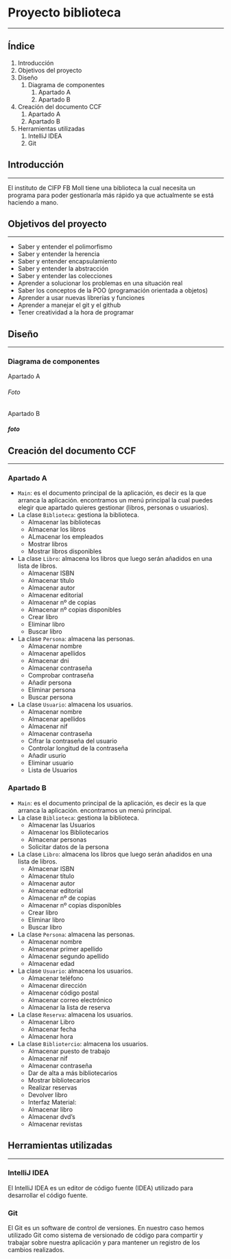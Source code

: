 # Proyecto biblioteca
___

## Índice

1. Introducción
1. Objetivos del proyecto
1. Diseño
   1. Diagrama de componentes
      1. Apartado A
      1. Apartado B
1. Creación del documento CCF
   1. Apartado A
   1. Apartado B
1. Herramientas utilizadas
   1. IntelliJ IDEA
   1. Git


## Introducción
___

El instituto de CIFP FB Moll tiene una biblioteca la cual necesita un programa para poder gestionarla más rápido ya que actualmente se está haciendo a mano.


## Objetivos del proyecto
___

- Saber y entender el polimorfismo
- Saber y entender la herencia
- Saber y entender encapsulamiento
- Saber y entender la abstracción
- Saber y entender las colecciones
- Aprender a solucionar los problemas en una situación real
- Saber los conceptos de la POO (programación orientada a objetos)
- Aprender a usar nuevas librerías y funciones
- Aprender a manejar el git y el github
- Tener creatividad a la hora de programar


## Diseño
___
### Diagrama de componentes
Apartado A
###### Foto

Apartado B
##### foto

## Creación del documento CCF
___
### Apartado A
- `Main`: es el documento principal de la aplicación, es decir es la que arranca la aplicación. encontramos un menú principal la cual puedes elegir que apartado quieres gestionar (libros, personas o usuarios).
- La clase `Biblioteca`: gestiona  la biblioteca.
  - Almacenar las bibliotecas
  - Almacenar los libros
  - ALmacenar los empleados
  - Mostrar libros
  - Mostrar libros disponibles
- La clase `Libro`: almacena los libros que luego serán añadidos en una lista de libros.
  - Almacenar ISBN
  - Almacenar título
  - Almacenar autor
  - Almacenar editorial
  - Almacenar nº de copias
  - Almacenar nº copias disponibles
  - Crear libro
  - Eliminar libro
  - Buscar libro
- La clase `Persona`: almacena las personas.
  - Almacenar nombre
  - Almacenar apellidos
  - Almacenar dni
  - Almacenar contraseña
  - Comprobar contraseña
  - Añadir persona
  - Eliminar persona
  - Buscar persona
- La clase `Usuario`: almacena los usuarios.
  - Almacenar nombre
  - Almacenar apellidos
  - Almacenar nif
  - Almacenar contraseña
  - Cifrar la contraseña del usuario
  - Controlar longitud de la contraseña
  - Añadir usurio
  - Eliminar usuario
  - Lista de Usuarios

### Apartado B
- `Main`: es el documento principal de la aplicación, es decir es la que arranca la aplicación. encontramos un menú principal.
- La clase `Biblioteca`: gestiona  la biblioteca.
  - Almacenar las Usuarios
  - Almacenar los Bibliotecarios
  - Almacenar personas
  - Solicitar datos de la persona
- La clase `Libro`: almacena los libros que luego serán añadidos en una lista de libros.
  - Almacenar ISBN
  - Almacenar título
  - Almacenar autor
  - Almacenar editorial
  - Almacenar nº de copias
  - Almacenar nº copias disponibles
  - Crear libro
  - Eliminar libro
  - Buscar libro
- La clase `Persona`: almacena las personas.
  - Almacenar nombre
  - Almacenar primer apellido
  - Almacenar segundo apellido
  - Almacenar edad
- La clase `Usuario`: almacena los usuarios.
  - Almacenar teléfono
  - Almacenar dirección
  - Almacenar código postal
  - Almacenar correo electrónico
  - Almacenar la lista de reserva
- La clase `Reserva`: almacena los usuarios.
  - Almacenar Libro
  - Almacenar fecha
  - Almacenar hora
- La clase `Bibliotercio`: almacena los usuarios.
  - Almacenar puesto de trabajo
  - Almacenar nif
  - Almacenar contraseña
  - Dar de alta a más bibliotecarios
  - Mostrar bibliotecarios
  - Realizar reservas
  - Devolver libro
  - Interfaz Material:
  - Almacenar libro
  - Almacenar dvd’s
  - Almacenar revistas

## Herramientas utilizadas
___
### IntelliJ IDEA
El IntelliJ IDEA es un editor de código fuente (IDEA) utilizado para desarrollar el código fuente.

### Git
El Git es un software de control de versiones. En nuestro caso hemos utilizado Git como sistema de versionado de código para compartir y trabajar sobre nuestra aplicación y para mantener un registro de los cambios realizados.

